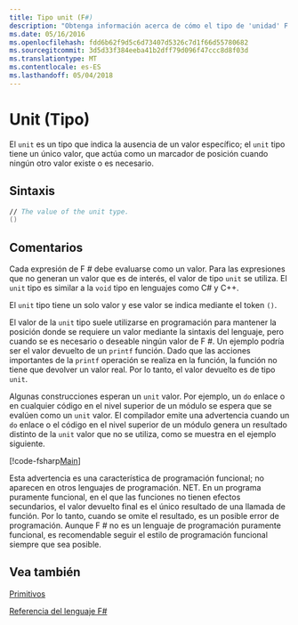 ```yaml
---
title: Tipo unit (F#)
description: "Obtenga información acerca de cómo el tipo de 'unidad' F # a menudo se usa para contener el lugar donde se requiere un valor mediante la sintaxis del lenguaje cuando se es necesario o deseable ningún valor."
ms.date: 05/16/2016
ms.openlocfilehash: fdd6b62f9d5c6d73407d5326c7d1f66d55780682
ms.sourcegitcommit: 3d5d33f384eeba41b2dff79d096f47ccc8d8f03d
ms.translationtype: MT
ms.contentlocale: es-ES
ms.lasthandoff: 05/04/2018
---
```

# <a name="unit-type"></a>Unit (Tipo)

El `unit` es un tipo que indica la ausencia de un valor específico; el `unit` tipo tiene un único valor, que actúa como un marcador de posición cuando ningún otro valor existe o es necesario.


## <a name="syntax"></a>Sintaxis

```fsharp
// The value of the unit type.
()
```

## <a name="remarks"></a>Comentarios
Cada expresión de F # debe evaluarse como un valor. Para las expresiones que no generan un valor que es de interés, el valor de tipo `unit` se utiliza. El `unit` tipo es similar a la `void` tipo en lenguajes como C# y C++.

El `unit` tipo tiene un solo valor y ese valor se indica mediante el token `()`.

El valor de la `unit` tipo suele utilizarse en programación para mantener la posición donde se requiere un valor mediante la sintaxis del lenguaje, pero cuando se es necesario o deseable ningún valor de F #. Un ejemplo podría ser el valor devuelto de un `printf` función. Dado que las acciones importantes de la `printf` operación se realiza en la función, la función no tiene que devolver un valor real. Por lo tanto, el valor devuelto es de tipo `unit`.

Algunas construcciones esperan un `unit` valor. Por ejemplo, un `do` enlace o en cualquier código en el nivel superior de un módulo se espera que se evalúen como un `unit` valor. El compilador emite una advertencia cuando un `do` enlace o el código en el nivel superior de un módulo genera un resultado distinto de la `unit` valor que no se utiliza, como se muestra en el ejemplo siguiente.

[!code-fsharp[Main](../../../samples/snippets/fsharp/lang-ref-1/snippet901.fs)]

Esta advertencia es una característica de programación funcional; no aparecen en otros lenguajes de programación. NET. En un programa puramente funcional, en el que las funciones no tienen efectos secundarios, el valor devuelto final es el único resultado de una llamada de función. Por lo tanto, cuando se omite el resultado, es un posible error de programación. Aunque F # no es un lenguaje de programación puramente funcional, es recomendable seguir el estilo de programación funcional siempre que sea posible.

## <a name="see-also"></a>Vea también
[Primitivos](primitive-types.md)

[Referencia del lenguaje F#](index.md)
